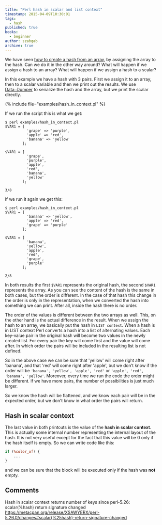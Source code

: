 ```yaml
---
title: "Perl hash in scalar and list context"
timestamp: 2015-04-09T10:30:01
tags:
  - hash
published: true
books:
  - beginner
author: szabgab
archive: true
---
```



We have seen [how to create a hash from an array](/creating-hash-from-an-array), 
by assigning the array to the hash. Can we do it in the other way around? What will happen if we assign a hash
to an array? What will happen if we assign a hash to a scalar?


In this example we have a hash with 3 pairs. First we assign it to an array, then to a scalar variable
and then we print out the results. We use [Data::Dumper](https://metacpan.org/pod/Data::Dumper)
to serialize the hash and the array, but we print the scalar directly.

{% include file="examples/hash_in_context.pl" %}

If we run the script this is what we get:

```
$ perl examples/hash_in_context.pl 
$VAR1 = {
          'grape' => 'purple',
          'apple' => 'red',
          'banana' => 'yellow'
        };

$VAR1 = [
          'grape',
          'purple',
          'apple',
          'red',
          'banana',
          'yellow'
        ];

3/8
```

If we run it again we get this:

```
$ perl examples/hash_in_context.pl 
$VAR1 = {
          'banana' => 'yellow',
          'apple' => 'red',
          'grape' => 'purple'
        };

$VAR1 = [
          'banana',
          'yellow',
          'apple',
          'red',
          'grape',
          'purple'
        ];

2/8
```

In both results the first `$VAR1` represents the original hash, the second `$VAR1` represents the array.
As you can see the content of the hash is the same in both cases, but the order is different. In the case of that hash this change in the
order is only in the representation, when we converted the hash into something we can print. After all, inside the hash there is no order.

The order of the values is different between the two arrays as well. This, on the other hand is the actual difference in the result.
When we assign the hash to an array, we basically put the hash in `LIST context`. When a hash is in LIST context Perl converts a hash into
a list of alternating values. Each key-value pair in the original hash will become two values in the newly created list. For every pair the
key will come first and the value will come after. In which order the pairs will be included in the resulting list is not defined.

So in the above case we can be sure that 'yellow' will come right after 'banana', and that 'red' will come right after 'apple', but we don't know
if the order will be `'banana', 'yellow', 'apple', 'red'` or `'apple', 'red', 'banana', 'yellow'`. Moreover, every time we run
the code the order might be different. If we have more pairs, the number of possibilities is just much larger.

So we know the hash will be flattened, and we know each pair will be in the expected order, but we don't know in what order the pairs will return.


## Hash in scalar context

The last value in both printouts is the value of the <b>hash in scalar context</b>. This is actually some internal number representing
the internal layout of the hash. It is not very useful except for the fact that this value will be 0 only if the hash itself is empty.
So we can write code like this:

```perl
if (%color_of) {
    ...
}
```

and we can be sure that the block will be executed only if the hash was <b>not</b> empty.


## Comments

Hash in scalar context returns number of keys since perl-5.26: scalar(%hash) return signature changed
https://metacpan.org/release/XSAWYERX/perl-5.26.0/changes#scalar(%25hash)-return-signature-changed
